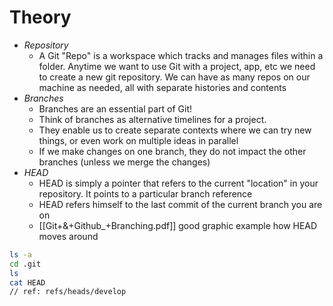 # Theory

- _Repository_
  - A Git "Repo" is a workspace which tracks and manages files within a folder. Anytime we want to use Git with a project, app, etc we need to create a new git repository. We can have as many repos on our machine as needed, all with separate histories and contents
- _Branches_
  - Branches are an essential part of Git!
  - Think of branches as alternative timelines for a project.
  - They enable us to create separate contexts where we can try new things, or even work on multiple ideas in parallel
  - If we make changes on one branch, they do not impact the other branches (unless we merge the changes)
- _HEAD_
  - HEAD is simply a pointer that refers to the current "location" in your repository. It points to a particular branch reference
  - HEAD refers himself to the last commit of the current branch you are on
  - [[Git+&+Github_+Branching.pdf]] good graphic example how HEAD moves around
```bash
ls -a
cd .git
ls
cat HEAD
// ref: refs/heads/develop

```